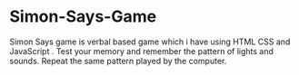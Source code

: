 # Simon-Says-Game
Simon Says game is verbal based game which i have using HTML CSS and JavaScript . Test your memory and remember the pattern of lights and sounds. Repeat the same pattern played by the computer. 
